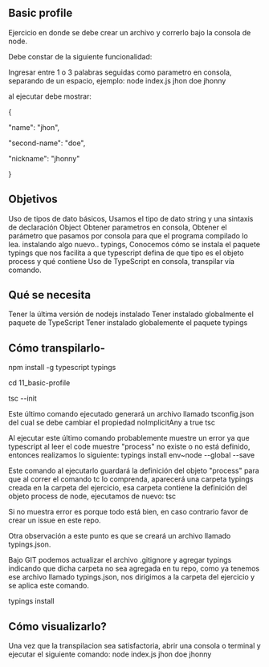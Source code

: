 Basic profile
----------------
Ejercicio en donde se debe crear un archivo y correrlo bajo la consola de node.

Debe constar de la siguiente funcionalidad:

Ingresar entre 1 o 3 palabras seguidas como parametro en consola, separando de un espacio, ejemplo:
node index.js jhon doe jhonny

al ejecutar debe mostrar:

{

"name": "jhon",

"second-name": "doe",

"nickname": "jhonny"

}

Objetivos
------------------
Uso de tipos de dato básicos, Usamos el tipo de dato string y una sintaxis de declaración Object
Obtener parametros en consola, Obtener el parámetro que pasamos por consola para que el programa compilado lo lea.
instalando algo nuevo.. typings, Conocemos cómo se instala el paquete typings que nos facilita a que typescript defina de que tipo es el objeto process y qué contiene
Uso de TypeScript en consola, transpilar vía comando.

Qué se necesita
----------------------
Tener la última versión de nodejs instalado
Tener instalado globalmente el paquete de TypeScript
Tener instalado globalemente el paquete typings

Cómo transpilarlo-
----------------
npm install -g typescript typings

cd 11_basic-profile

tsc --init

Este último comando ejecutado generará un archivo llamado tsconfig.json del cual se debe cambiar el propiedad noImplicitAny a true
tsc

Al ejecutar este último comando probablemente muestre un error ya que typescript al leer el code muestre "process" no existe o no está definido, entonces realizamos lo siguiente:
typings install env~node --global --save

Este comando al ejecutarlo guardará la definición del objeto "process" para que al correr el comando tc lo comprenda, aparecerá una carpeta typings creada en la carpeta del ejercicio, esa carpeta contiene la definición del objeto process de node, ejecutamos de nuevo:
tsc

Si no muestra error es porque todo está bien, en caso contrario favor de crear un issue en este repo.

Otra observación a este punto es que se creará un archivo llamado typings.json.

Bajo GIT podemos actualizar el archivo .gitignore y agregar typings indicando que dicha carpeta no sea agregada en tu repo, como ya tenemos ese archivo llamado typings.json, nos dirigimos a la carpeta del ejercicio y se aplica este comando.

typings install

Cómo visualizarlo?
-------------------------
Una vez que la transpilacion sea satisfactoria, abrir una consola o terminal y ejecutar el siguiente comando:
node index.js jhon doe jhonny